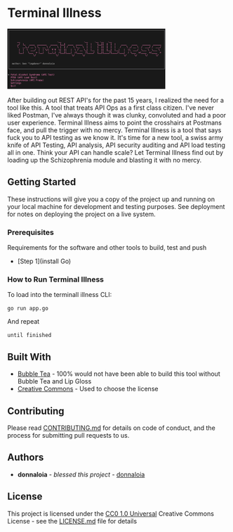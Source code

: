 # Terminal Illness

<img src="https://github.com/donnaloia/terminal-illness/blob/main/assets/img/screenshot.png" width="360" />



After building out REST API's for the past 15 years, I realized the need for a tool like this.  A tool that treats API Ops as a first class citizen.  I've never liked Postman, I've always though it was clunky, convoluted and had a poor user experience.  Terminal Illness aims to point the crosshairs at Postmans face, and pull the trigger with no mercy.  Terminal Illness is a tool that says fuck you to API testing as we know it.  It's time for a new tool, a swiss army knife of API Testing, API analysis, API security auditing and API load testing all in one.  Think your API can handle scale?  Let Terminal Illness find out by loading up the Schizophrenia module and blasting it with no mercy.


## Getting Started

These instructions will give you a copy of the project up and running on
your local machine for development and testing purposes. See deployment
for notes on deploying the project on a live system.

### Prerequisites

Requirements for the software and other tools to build, test and push 
- [Step 1](install Go)

### How to Run Terminal Illness

To load into the terminall illness CLI:

    go run app.go

And repeat

    until finished


## Built With

  - [Bubble Tea](https://github.com/charmbracelet/bubbletea) - 100% would
    not have been able to build this tool without Bubble Tea and Lip Gloss
  - [Creative Commons](https://creativecommons.org/) - Used to choose
    the license

## Contributing

Please read [CONTRIBUTING.md](CONTRIBUTING.md) for details on code
of conduct, and the process for submitting pull requests to us.


## Authors

  - **donnaloia** - *blessed this project* -
    [donnaloia](https://github.com/donnaloia)

## License

This project is licensed under the [CC0 1.0 Universal](LICENSE.md)
Creative Commons License - see the [LICENSE.md](LICENSE.md) file for
details

